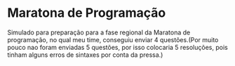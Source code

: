 # Maratona de Programação

Simulado para preparação para a fase regional da Maratona de programação, no qual meu time, conseguiu enviar 4 questões.(Por muito pouco nao
foram enviadas 5 questões, por isso colocaria 5 resoluções, pois tinham alguns erros de sintaxes por conta da pressa.) 
